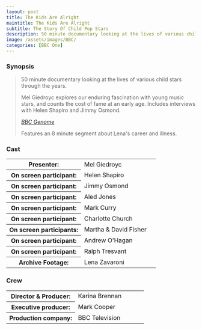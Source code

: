 ```yaml
---
layout: post
title: The Kids Are Alright
maintitle: The Kids Are Alright
subtitle: The Story Of Child Pop Stars
description: 50 minute documentary looking at the lives of various child stars through the years. Features an 8 minute segment about Lena's career and illness.
image: /assets/images/BBC/
categories: [BBC One]
---
```


### Synopsis
> 50 minute documentary looking at the lives of various child stars through the years.
>
> Mel Giedroyc explores our enduring fascination with young music stars, and counts the cost of fame at an early age. Includes interviews with Helen Shapiro and Jimmy Osmond.
>
> <cite>[BBC Genome](https://genome.ch.bbc.co.uk/schedules/bbcone/london/2003-08-29#at-23.15)</cite>
>
> Features an 8 minute segment about Lena's career and illness.

### Cast
<table>
<tr><th style="width:50%;">Presenter:</th><td style="width:50%;">Mel Giedroyc</td></tr>
<tr><th>On screen participant:</th><td>Helen Shapiro</td></tr>
<tr><th>On screen participant:</th><td>Jimmy Osmond</td></tr>
<tr><th>On screen participant:</th><td>Aled Jones</td></tr>
<tr><th>On screen participant:</th><td>Mark Curry</td></tr>
<tr><th>On screen participant:</th><td>Charlotte Church</td></tr>
<tr><th>On screen participants:</th><td>Martha & David Fisher</td></tr>
<tr><th>On screen participant:</th><td>Andrew O'Hagan</td></tr>
<tr><th>On screen participant:</th><td>Ralph Tresvant</td></tr>
<tr><th>Archive Footage:</th><td>Lena Zavaroni</td></tr>
</table>

### Crew
<table>
<tr><th style="width:50%;">Director & Producer:</th><td style="width:50%;">Karina Brennan</td></tr>
<tr><th>Executive producer:</th><td>Mark Cooper</td></tr>
<tr><th>Production company:</th><td>BBC Television</td></tr>
</table>

